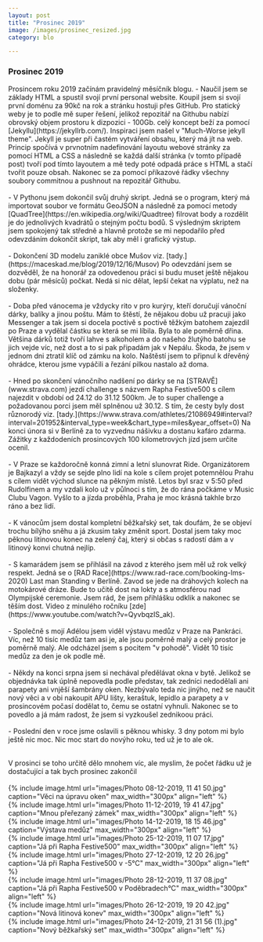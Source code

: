 ```yaml
---
layout: post
title: "Prosinec 2019"
image: /images/prosinec_resized.jpg
category: blo

---
```

 
 <h3>Prosinec 2019</h3>
 Prosincem roku 2019 začínám pravidelný měsíčník blogu. 
 - Naučil jsem se základy HTML a spustil svojí první personal website. Koupil jsem si svojí první doménu za 90kč na rok a stránku hostuji přes GitHub. Pro statický weby je to podle mě super řešení, jelikož repozitář na Githubu nabízí obrovský objem prostoru k dizpozici - 100Gb. celý koncept beží za pomocí [Jekyllu](https://jekyllrb.com/). Inspiraci jsem našel v "Much-Worse jekyll theme". Jekyll je super při častém vytváření obsahu, který má jít na web. Princip spočívá v prvnotním nadefinování layoutu webové stránky za pomocí HTML a CSS a následně se každá další stránka (v tomto případě post) tvoří pod tímto layoutem a mě tedy poté odpadá práce s HTML a stačí tvořit pouze obsah. Nakonec se za pomocí příkazové řádky všechny soubory commitnou a pushnout na repozitář Githubu.<br><br>
 - V Pythonu jsem dokončil svůj druhý skript. Jedná se o program, který má importovat soubor ve formátu GeoJSON a následně za pomocí metody [QuadTree](https://en.wikipedia.org/wiki/Quadtree) filrovat body a rozdělit je do jednolivých kvadrátů o stejným počtu bodů. S výsledným skriptem jsem spokojený tak středně a hlavně protože se mi nepodařilo před odevzdáním dokončit skript, tak aby měl i grafický výstup. <br><br>
 - Dokončení 3D modelu zaniklé obce Mušov viz. [tady.](https://maceskad.me/blog/2019/12/16/Musov) Po odevzdání jsem se dozvěděl, že na honorář za odovedenou práci si budu muset ještě nějakou dobu (pár měsíců) počkat. Nedá si nic dělat, lepší čekat na výplatu, než na složenky. <br><br>
 - Doba před vánocema je vždycky rito v pro kurýry, kteří doručují vánoční dárky, balíky a jinou poštu. Mám to štěstí, že nějakou dobu už pracuji jako Messenger a tak jsem si docela poctivě s poctivě těžkým batohem zajezdil po Praze a vydělal částku se která se mi líbila. Byla to ale poměrně dřina. Většina dárků totiž tvoří lahve s alkoholem a do našeho žlutýho batohu se jich vejde víc, než dost a to si pak připadám jak v Nepálu. Škoda, že jsem v jednom dni ztratil klíč od zámku na kolo. Naštěstí jsem to připnul k dřevěný ohrádce, kterou jsme vypáčili a řezání pilkou nastalo až doma.<br><br>
 - Hned po skončení vánočního nadšení po dárky se na [STRAVĚ](www.strava.com) jezdí challenge s názvem Rapha Festive500 s cílem najezdit v období od 24.12 do 31.12 500km. Je to super challenge a požadovanou porci jsem měl splněnou už 30.12. S tím, že cesty byly dost různorodý viz. [tady.](https://www.strava.com/athletes/21086949#interval?interval=201952&interval_type=week&chart_type=miles&year_offset=0) Na konci února si v Berlíně za to vyzvednu nášivku a dostanu kafáro zdarma. Zážitky z každodeních prosincových 100 kilometrových jízd jsem určite ocenil.<br><br>
 - V Praze se každoročně konná zimní a letní slunovrat Ride. Organizátorem je Bajkazyl a vždy se sejde plno lidí na kole s cílem projet potemnělou Prahu s cílem vidět východ slunce na pěkným místě. Letos byl sraz v 5:50 před Rudolfinem a my vzdali kolo už v půlnoci s tím, že do rána počkáme v Music Clubu Vagon. Vyšlo to a jízda proběhla, Praha je moc krásná takhle brzo ráno a bez lidí.<br><br>
 - K vánocům jsem dostal kompletní běžkařský set, tak doufám, že se objeví trochu bílýho sněhu a já zkusim taky změnit sport. Dostal jsem taky moc pěknou litinovou konec na zelený čaj, který si občas s radostí dám a v litinový konvi chutná nejlíp. <br><br>
 - S kamarádem jsem se přihlásil na závod z kterého jsem měl už rok velký respekt. Jedná se o [RAD Race](https://www.rad-race.com/booking-lms-2020) Last man Standing v Berlíně. Zavod se jede na dráhových kolech na motokárové dráze. Bude to učitě dost na lokty a s atmosférou nad Olympijské ceremonie. Jsem rád, že jsem přihlášku odklik a nakonec se těším dost. Video z minulého ročníku [zde](https://www.youtube.com/watch?v=QyvbqzIS_ak).<br><br>
 - Společně s mojí Adélou jsem viděl výstavu medůz v Praze na Pankráci. Víc, než 10 tisíc medůz tam asi je, ale jsou poměrně malý a celý prostor je poměrně malý. Ale odcházel jsem s pocitem "v pohodě". Vidět 10 tisíc medůz za den je ok podle mě.<br><br>
 - Někdy na konci srpna jsem si nechával předělávat okna v bytě. Jelikož se objednávka tak úplně nepovedla podle představ, tak zedníci nedodělali ani parapety ani vnjěší šambrány oken. Nezbývalo teda nic jinýho, než se naučit nový věci a v obi nakoupit APU lišty, keraštuk, lepidlo a parapety a v prosincovém počasí dodělat to, čemu se ostatní vyhnuli. Nakonec se to povedlo a já mám radost, že jsem si vyzkoušel zednikoou práci.<br><br>
 - Poslední den v roce jsme oslavili s pěknou whisky. 3 dny potom mi bylo ještě nic moc. Nic moc start do novýho roku, ted už je to ale ok.<br><br>
 
 V prosinci se toho určitě dělo mnohem víc, ale myslim, že počet řádku už je dostačující a tak bych prosinec zakončil
<br><br>
{% include image.html url="images/Photo 08-12-2019, 11 41 50.jpg" caption="Věci na úpravu oken" max_width="300px" align="left" %}
<br>
{% include image.html url="images/Photo 11-12-2019, 19 41 47.jpg" caption="Mnou přeřezaný zámek" max_width="300px" align="left" %}
<br>
{% include image.html url="images/Photo 14-12-2019, 18 15 46.jpg" caption="Výstava medůz" max_width="300px" align="left" %}
<br>
{% include image.html url="images/Photo 25-12-2019, 11 07 17.jpg" caption="Já při Rapha Festive500" max_width="300px" align="left" %}
<br>
{% include image.html url="images/Photo 27-12-2019, 12 20 26.jpg" caption="Já při Rapha Festive500 v -5°C" max_width="300px" align="left" %}
<br>
{% include image.html url="images/Photo 28-12-2019, 11 37 08.jpg" caption="Já při Rapha Festive500 v Poděbradech°C" max_width="300px" align="left" %}
<br>
{% include image.html url="images/Photo 26-12-2019, 19 20 42.jpg" caption="Nová litinová konev" max_width="300px" align="left" %}
<br>
{% include image.html url="images/Photo 24-12-2019, 21 31 56 (1).jpg" caption="Nový běžkařský set" max_width="300px" align="left" %}